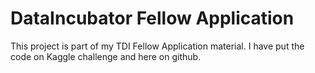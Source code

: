 # DataIncubator Fellow Application 
This project is part of my TDI Fellow Application material. I have put the code on Kaggle challenge and here on github.
